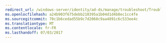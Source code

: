 ```yaml
---
redirect_url: /windows-server/identity/ad-ds/manage/troubleshoot/Troubleshooting-Active-Directory-Replication-Problems
ms.openlocfilehash: a24b903f675debb210395a1b04d1d4b8ec1cc4fe
ms.sourcegitcommit: 70c1b6cedad55b9c7d2068c9aa4891c6c533ee4c
ms.translationtype: MT
ms.contentlocale: fr-FR
ms.lasthandoff: 07/03/2017
---
```

